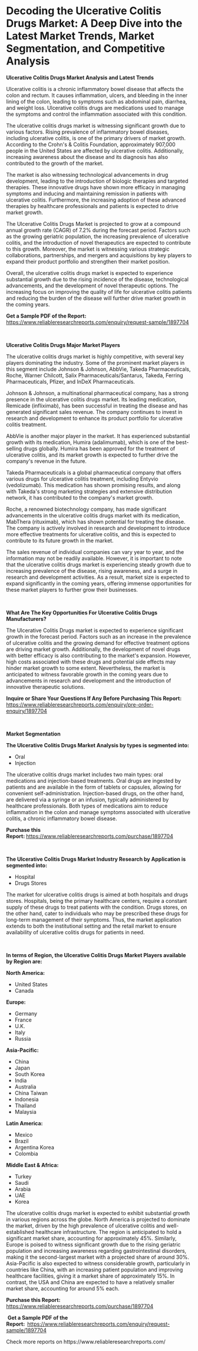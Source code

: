 <p><h1>Decoding the Ulcerative Colitis Drugs Market: A Deep Dive into the Latest Market Trends, Market Segmentation, and Competitive Analysis</h1></p><p><strong>Ulcerative Colitis Drugs Market Analysis and Latest Trends</strong></p>
<p><p>Ulcerative colitis is a chronic inflammatory bowel disease that affects the colon and rectum. It causes inflammation, ulcers, and bleeding in the inner lining of the colon, leading to symptoms such as abdominal pain, diarrhea, and weight loss. Ulcerative colitis drugs are medications used to manage the symptoms and control the inflammation associated with this condition.</p><p>The ulcerative colitis drugs market is witnessing significant growth due to various factors. Rising prevalence of inflammatory bowel diseases, including ulcerative colitis, is one of the primary drivers of market growth. According to the Crohn's & Colitis Foundation, approximately 907,000 people in the United States are affected by ulcerative colitis. Additionally, increasing awareness about the disease and its diagnosis has also contributed to the growth of the market.</p><p>The market is also witnessing technological advancements in drug development, leading to the introduction of biologic therapies and targeted therapies. These innovative drugs have shown more efficacy in managing symptoms and inducing and maintaining remission in patients with ulcerative colitis. Furthermore, the increasing adoption of these advanced therapies by healthcare professionals and patients is expected to drive market growth.</p><p>The Ulcerative Colitis Drugs Market is projected to grow at a compound annual growth rate (CAGR) of 7.2% during the forecast period. Factors such as the growing geriatric population, the increasing prevalence of ulcerative colitis, and the introduction of novel therapeutics are expected to contribute to this growth. Moreover, the market is witnessing various strategic collaborations, partnerships, and mergers and acquisitions by key players to expand their product portfolio and strengthen their market position.</p><p>Overall, the ulcerative colitis drugs market is expected to experience substantial growth due to the rising incidence of the disease, technological advancements, and the development of novel therapeutic options. The increasing focus on improving the quality of life for ulcerative colitis patients and reducing the burden of the disease will further drive market growth in the coming years.</p></p>
<p><strong>Get a Sample PDF of the Report:&nbsp;</strong> <a href="https://www.reliableresearchreports.com/enquiry/request-sample/1897704">https://www.reliableresearchreports.com/enquiry/request-sample/1897704</a></p>
<p>&nbsp;</p>
<p><strong>Ulcerative Colitis Drugs Major Market Players</strong></p>
<p><p>The ulcerative colitis drugs market is highly competitive, with several key players dominating the industry. Some of the prominent market players in this segment include Johnson & Johnson, AbbVie, Takeda Pharmaceuticals, Roche, Warner Chilcott, Salix Pharmaceuticals/Santarus, Takeda, Ferring Pharmaceuticals, Pfizer, and InDeX Pharmaceuticals.</p><p>Johnson & Johnson, a multinational pharmaceutical company, has a strong presence in the ulcerative colitis drugs market. Its leading medication, Remicade (infliximab), has been successful in treating the disease and has generated significant sales revenue. The company continues to invest in research and development to enhance its product portfolio for ulcerative colitis treatment.</p><p>AbbVie is another major player in the market. It has experienced substantial growth with its medication, Humira (adalimumab), which is one of the best-selling drugs globally. Humira has been approved for the treatment of ulcerative colitis, and its market growth is expected to further drive the company's revenue in the future.</p><p>Takeda Pharmaceuticals is a global pharmaceutical company that offers various drugs for ulcerative colitis treatment, including Entyvio (vedolizumab). This medication has shown promising results, and along with Takeda's strong marketing strategies and extensive distribution network, it has contributed to the company's market growth.</p><p>Roche, a renowned biotechnology company, has made significant advancements in the ulcerative colitis drugs market with its medication, MabThera (rituximab), which has shown potential for treating the disease. The company is actively involved in research and development to introduce more effective treatments for ulcerative colitis, and this is expected to contribute to its future growth in the market.</p><p>The sales revenue of individual companies can vary year to year, and the information may not be readily available. However, it is important to note that the ulcerative colitis drugs market is experiencing steady growth due to increasing prevalence of the disease, rising awareness, and a surge in research and development activities. As a result, market size is expected to expand significantly in the coming years, offering immense opportunities for these market players to further grow their businesses.</p></p>
<p>&nbsp;</p>
<p><strong>What Are The Key Opportunities For Ulcerative Colitis Drugs Manufacturers?</strong></p>
<p><p>The Ulcerative Colitis Drugs market is expected to experience significant growth in the forecast period. Factors such as an increase in the prevalence of ulcerative colitis and the growing demand for effective treatment options are driving market growth. Additionally, the development of novel drugs with better efficacy is also contributing to the market's expansion. However, high costs associated with these drugs and potential side effects may hinder market growth to some extent. Nevertheless, the market is anticipated to witness favorable growth in the coming years due to advancements in research and development and the introduction of innovative therapeutic solutions.</p></p>
<p><strong>Inquire or Share Your Questions If Any Before Purchasing This Report:</strong> <a href="https://www.reliableresearchreports.com/enquiry/pre-order-enquiry/1897704">https://www.reliableresearchreports.com/enquiry/pre-order-enquiry/1897704</a></p>
<p>&nbsp;</p>
<p><strong>Market Segmentation</strong></p>
<p><strong>The Ulcerative Colitis Drugs Market Analysis by types is segmented into:</strong></p>
<p><ul><li>Oral</li><li>Injection</li></ul></p>
<p><p>The ulcerative colitis drugs market includes two main types: oral medications and injection-based treatments. Oral drugs are ingested by patients and are available in the form of tablets or capsules, allowing for convenient self-administration. Injection-based drugs, on the other hand, are delivered via a syringe or an infusion, typically administered by healthcare professionals. Both types of medications aim to reduce inflammation in the colon and manage symptoms associated with ulcerative colitis, a chronic inflammatory bowel disease.</p></p>
<p><strong>Purchase this Report:&nbsp;</strong><a href="https://www.reliableresearchreports.com/purchase/1897704">https://www.reliableresearchreports.com/purchase/1897704</a></p>
<p>&nbsp;</p>
<p><strong>The Ulcerative Colitis Drugs Market Industry Research by Application is segmented into:</strong></p>
<p><ul><li>Hospital</li><li>Drugs Stores</li></ul></p>
<p><p>The market for ulcerative colitis drugs is aimed at both hospitals and drugs stores. Hospitals, being the primary healthcare centers, require a constant supply of these drugs to treat patients with the condition. Drugs stores, on the other hand, cater to individuals who may be prescribed these drugs for long-term management of their symptoms. Thus, the market application extends to both the institutional setting and the retail market to ensure availability of ulcerative colitis drugs for patients in need.</p></p>
<p>&nbsp;</p>
<p><strong>In terms of Region, the Ulcerative Colitis Drugs Market Players available by Region are:</strong></p>
<p>
    <p> <strong> North America: </strong>
        <ul>
            <li>United States</li>
            <li>Canada</li>
        </ul>
        </p> 
    <p> <strong> Europe: </strong>
        <ul>
            <li>Germany</li>
            <li>France</li>
            <li>U.K.</li>
            <li>Italy</li>
            <li>Russia</li>
        </ul>
        </p> 
    <p> <strong> Asia-Pacific: </strong>
        <ul>
            <li>China</li>
            <li>Japan</li>
            <li>South Korea</li>
            <li>India</li>
            <li>Australia</li>
            <li>China Taiwan</li>
            <li>Indonesia</li>
            <li>Thailand</li>
            <li>Malaysia</li>
        </ul>
        </p> 
    <p> <strong> Latin America: </strong>
        <ul>
            <li>Mexico</li>
            <li>Brazil</li>
            <li>Argentina Korea</li>
            <li>Colombia</li>
        </ul>
        </p> 
    <p> <strong> Middle East & Africa: </strong>
        <ul>
            <li>Turkey</li>
            <li>Saudi</li>
            <li>Arabia</li>
            <li>UAE</li>
            <li>Korea</li>
        </ul>
    </p>
    </p>
<p><p>The ulcerative colitis drugs market is expected to exhibit substantial growth in various regions across the globe. North America is projected to dominate the market, driven by the high prevalence of ulcerative colitis and well-established healthcare infrastructure. The region is anticipated to hold a significant market share, accounting for approximately 45%. Similarly, Europe is poised to witness significant growth due to the rising geriatric population and increasing awareness regarding gastrointestinal disorders, making it the second-largest market with a projected share of around 30%. Asia-Pacific is also expected to witness considerable growth, particularly in countries like China, with an increasing patient population and improving healthcare facilities, giving it a market share of approximately 15%. In contrast, the USA and China are expected to have a relatively smaller market share, accounting for around 5% each.</p></p>
<p><strong>Purchase this Report: </strong><a href="https://www.reliableresearchreports.com/purchase/1897704">https://www.reliableresearchreports.com/purchase/1897704</a></p>
<p>&nbsp;<strong>Get a Sample PDF of the Report:&nbsp;&nbsp;</strong><a href="https://www.reliableresearchreports.com/enquiry/request-sample/1897704">https://www.reliableresearchreports.com/enquiry/request-sample/1897704</a></p>
<p><strong></strong></p>
<p>Check more reports on https://www.reliableresearchreports.com/</p>